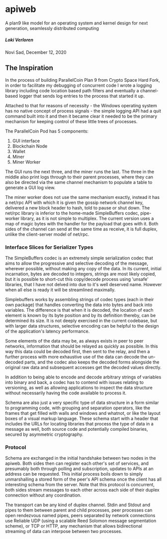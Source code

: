 # apiweb
A plan9 like model for an operating system and kernel design for next generation, seamlessly distributed computing

##### Loki Verloren
Novi Sad, December 12, 2020

## The Inspiration

In the process of building ParallelCoin Plan 9 from Crypto Space Hard Fork, in order to facilitate my debugging of concurrent code I wrote a logging library including code location based path filters and eventually a channel-based logger that sends log entries to the process that started it up. 

Attached to that for reasons of necessity - the Windows operating system has no native concept of process signals - the simple logging API had a quit command built into it and then it became clear it needed to be the primary mechanism for keeping control of these little trees of processes. 

The ParallelCoin Pod has 5 components:

1. GUI interface
2. Blockchain Node
3. Wallet
4. Miner
5. Miner Worker

The GUI runs the next three, and the miner runs the last. The three in the middle also print logs through to their parent processes, where they can also be directed via the same channel mechanism to populate a table to generate a GUI log view. 

The miner worker does not use the same mechanism exactly, instead it has a net/rpc API with which it is given the gossip network channel key, delivered a new block header to hash, told to pause or shut down. The net/rpc library is inferior to the home-made SimpleBuffers codec, pipe-worker library, as it is not simple to multiplex. The current version uses a map of magic bytes with the handler for the payload that goes with it. Both sides of the channel can send at the same time as receive, it is full duplex, unlike the client-server model of net/rpc.

### Interface Slices for Serializer Types

The SimpleBuffers codec is an extremely simple serialization codec that aims to allow the progressive and selective decoding of the message, wherever possible, without making any copy of the data. In its current, initial incarnation, bytes are decoded to integers, strings are most likely copied, but it is possible to short-cut this copy/decode process using 'unsafe' libraries, that I have not delved into due to it's well deserved name. However when all else is ready it will be streamlined maximally.

Simplebuffers works by assembling strings of codec types (each in their own package) that handles converting the data into bytes and back into variables. The difference is that when it is decoded, the location of each element is known by its byte position and by its definition thereby, can be determined its size. It is not deeply exercised in the current codebase, but with larger data structures, selective encoding can be helpful to the design of the application's latency performance.

Some elements of the data may be, as always exists in peer to peer networks, information that should be relayed as quickly as possible. In this way this data could be decoded first, then sent to the relay, and then a further process with more exhaustive use of the data can decode the un-decoded parts, and the codec also keeps the decoded forms alongside the original raw data and subsequent accesses get the decoded values directly.

In addition to being able to encode and decode arbitrary strings of variables into binary and back, a codec has to contend with issues relating to versioning, as well as allowing applications to inspect the data structure without necessarily having the code available to process it.

Schema are also just a very specific type of data structure in a form similar to programming code, with grouping and separation operators, like the frames that get filled with walls and windows and whatnot, or like the layout boxes of a visual markup language. These schema start with a header that includes the URLs for locating libraries that process the type of data in a message as well, both source code and potentially compiled binaries, secured by asymmetric cryptography.

### Protocol

Schema are exchanged in the initial handshake between two nodes in the apiweb. Both sides then can register each other's set of services, and presumably both through polling and subscription, updates to APIs at an address can be requested. This initial process boils down to simply unmarshalling a stored form of the peer's API schema once the client has all interesting schema from the server. Note that this protocol is concurrent, both sides stream messages to each other across each side of their duplex connection without any coordination.

The transport can be any kind of duplex channel. Stdin and Stdout and pipes to them between parent and child processes, peer processes can open rendezvous named pipes, peers separated by network connections use Reliable UDP (using a scalable Reed Solomon message segmentation scheme), or TCP or HTTP, any mechanism that allows bidirectional streaming of data can interpose between two processes.

